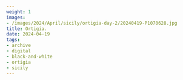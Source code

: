 ```yaml
---
weight: 1
images:
- /images/2024/April/sicily/ortigia-day-2/20240419-P1070628.jpg
title: Ortigia.
date: 2024-04-19
tags:
- archive
- digital
- black-and-white
- ortigia
- sicily
---
```


